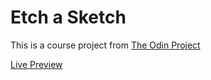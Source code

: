
# Etch a Sketch

This is a course project from 
[The Odin Project](https://www.theodinproject.com)

[Live Preview](#)
